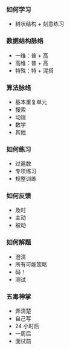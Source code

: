 ### **如何学习**

- 树状结构 + 刻意练习

### **数据结构脉络**

- 一维：普 + 高
- 高维：普 + 高
- 特殊：特 + 混搭

### **算法脉络**

- 基本重复单元
- 搜索
- 动规
- 数学
- 其他

### **如何练习**

- 过遍数
- 专项练习
- 规整训练

### **如何反馈**

- 及时
- 主动
- 被动

### **如何解题**

- 澄清
- 所有可能策略
- 码！
- 测试

### **五毒神掌**

- 弄清楚
- 自己写
- 24 小时后
- 一周后
- 面试前
